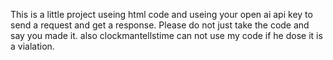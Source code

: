 This is a little project useing html code and useing your open ai api key to send a request and get a response.
Please do not just take the code and say you made it.
also clockmantellstime can not use my code if he dose it is a vialation.
